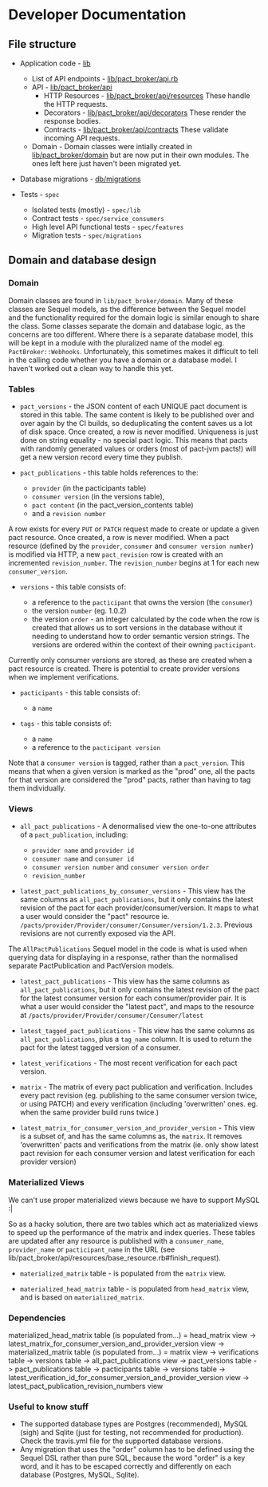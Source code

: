 # Developer Documentation

## File structure

* Application code - [lib](lib)
  * List of API endpoints - [lib/pact_broker/api.rb](lib/pact_broker/api.rb)
  * API - [lib/pact_broker/api](lib/pact_broker/api)
    * HTTP Resources - [lib/pact_broker/api/resources](lib/pact_broker/api/resources) These handle the HTTP requests.
    * Decorators - [lib/pact_broker/api/decorators](lib/pact_broker/api/decorators) These render the response bodies.
    * Contracts - [lib/pact_broker/api/contracts](lib/pact_broker/api/contracts) These validate incoming API requests.
  * Domain - Domain classes were intially created in [lib/pact_broker/domain](lib/pact_broker/domain) but are now put in their own modules. The ones left here just haven't been migrated yet.
* Database migrations - [db/migrations](db/migrations)

* Tests - `spec`
  * Isolated tests (mostly) - `spec/lib`
  * Contract tests - `spec/service_consumers`
  * High level API functional tests - `spec/features`
  * Migration tests - `spec/migrations`

## Domain and database design

### Domain

Domain classes are found in `lib/pact_broker/domain`. Many of these classes are Sequel models, as the difference between the Sequel model and the functionality required for the domain logic is similar enough to share the class. Some classes separate the domain and database logic, as the concerns are too different. Where there is a separate database model, this will be kept in a module with the pluralized name of the model eg. `PactBroker::Webhooks`. Unfortunately, this sometimes makes it difficult to tell in the calling code whether you have a domain or a database model. I haven't worked out a clean way to handle this yet.

### Tables
* `pact_versions` - the JSON content of each UNIQUE pact document is stored in this table. The same content is likely to be published over and over again by the CI builds, so deduplicating the content saves us a lot of disk space. Once created, a row is never modified. Uniqueness is just done on string equality - no special pact logic. This means that pacts with randomly generated values or orders (most of pact-jvm pacts!) will get a new version record every time they publish.

* `pact_publications` - this table holds references to the:

    * `provider` (in the pacticipants table)
    * `consumer version` (in the versions table),
    * `pact content` (in the pact_version_contents table)
    * and a `revision number`

 A row exists for every `PUT` or `PATCH` request made to create or update a given pact resource. Once created, a row is never modified. When a pact resource (defined by the `provider`, `consumer` and `consumer version number`) is modified via HTTP, a new `pact_revision` row is created with an incremented `revision_number`. The `revision_number` begins at 1 for each new `consumer_version`.

* `versions` - this table consists of:

    * a reference to the `pacticipant` that owns the version (the `consumer`)
    * the version `number` (eg. 1.0.2)
    * the version `order` - an integer calculated by the code when the row is created that allows us to sort versions in the database without it needing to understand how to order semantic version strings. The versions are ordered within the context of their owning `pacticipant`.

 Currently only consumer versions are stored, as these are created when a pact resource is created. There is potential to create provider versions when we implement verifications.

* `pacticipants` - this table consists of:

    * a `name`

* `tags` - this table consists of:

    * a `name`
    * a reference to the `pacticipant version`

 Note that a `consumer version` is tagged, rather than a `pact_version`. This means that when a given version is marked as the "prod" one, all the pacts for that version are considered the "prod" pacts, rather than having to tag them individually.

### Views

* `all_pact_publications` - A denormalised view the one-to-one attributes of a `pact_publication`, including:

    * `provider name` and `provider id`
    * `consumer name` and `consumer id`
    * `consumer version number` and `consumer version order`
    * `revision_number`

* `latest_pact_publications_by_consumer_versions` - This view has the same columns as `all_pact_publications`, but it only contains the latest revision of the pact for each provider/consumer/version. It maps to what a user would consider the "pact" resource ie. `/pacts/provider/Provider/consumer/Consumer/version/1.2.3`. Previous revisions are not currently exposed via the API.

 The `AllPactPublications` Sequel model in the code is what is used when querying data for displaying in a response, rather than the normalised separate PactPublication and PactVersion models.

* `latest_pact_publications` - This view has the same columns as `all_pact_publications`, but it only contains the latest revision of the pact for the latest consumer version for each consumer/provider pair. It is what a user would consider the "latest pact", and maps to the resource at `/pacts/provider/Provider/consumer/Consumer/latest`

* `latest_tagged_pact_publications` - This view has the same columns as `all_pact_publications`, plus a `tag_name` column. It is used to return the pact for the latest tagged version of a consumer.

* `latest_verifications` - The most recent verification for each pact version.

* `matrix` - The matrix of every pact publication and verification. Includes every pact revision (eg. publishing to the same consumer version twice, or using PATCH) and every verification (including 'overwritten' ones. eg. when the same provider build runs twice.)

* `latest_matrix_for_consumer_version_and_provider_version` - This view is a subset of, and has the same columns as, the `matrix`. It removes 'overwritten' pacts and verifications from the matrix (ie. only show latest pact revision for each consumer version and latest verification for each provider version)

### Materialized Views

We can't use proper materialized views because we have to support MySQL :|

So as a hacky solution, there are two tables which act as materialized views to speed up the performance of the matrix and index queries. These tables are updated after any resource is published with a `consumer_name`, `provider_name` or `pacticipant_name` in the URL (see lib/pact_broker/api/resources/base_resource.rb#finish_request).

* `materialized_matrix` table - is populated from the `matrix` view.

* `materialized_head_matrix` table - is populated from `head_matrix` view, and is based on `materialized_matrix`.

### Dependencies

materialized_head_matrix table (is populated from...)
  = head_matrix view
    -> latest_matrix_for_consumer_version_and_provider_version view
      -> materialized_matrix table (is populated from...)
        = matrix view
          -> verifications table
          -> versions table
          -> all_pact_publications view
            -> pact_versions table
            -> pact_publications table
            -> pacticipants table
            -> versions table
      -> latest_verification_id_for_consumer_version_and_provider_version view
      -> latest_pact_publication_revision_numbers view

### Useful to know stuff

* The supported database types are Postgres (recommended), MySQL (sigh) and Sqlite (just for testing, not recommended for production). Check the travis.yml file for the supported database versions.
* Any migration that uses the "order" column has to be defined using the Sequel DSL rather than pure SQL, because the word "order" is a key word, and it has to be escaped correctly and differently on each database (Postgres, MySQL, Sqlite).
